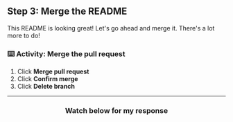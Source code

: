 ## Step 3: Merge the README

This README is looking great! Let's go ahead and merge it. There's a lot more to do!

### :keyboard: Activity: Merge the pull request

1. Click **Merge pull request**
1. Click **Confirm merge**
1. Click **Delete branch**

<hr>
<h3 align="center">Watch below for my response</h3>
